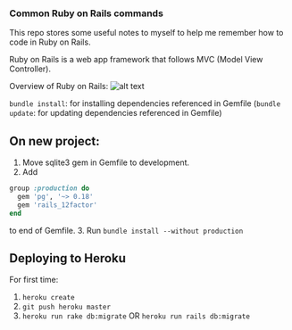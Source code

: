 ### Common Ruby on Rails commands

This repo stores some useful notes to myself to help me remember how to code in Ruby on Rails. 

Ruby on Rails is a web app framework that follows MVC (Model View Controller).

Overview of Ruby on Rails:
![alt text](https://i.stack.imgur.com/Sf2OQ.png "Visual Overview of Ruby on Rails")

`bundle install`: for installing dependencies referenced in Gemfile
(`bundle update`: for updating dependencies referenced in Gemfile)

## On new project:
1. Move sqlite3 gem in Gemfile to development.
2. Add 
```ruby
group :production do
  gem 'pg', '~> 0.18'
  gem 'rails_12factor'
end
```
   to end of Gemfile.
3. Run `bundle install --without production`

## Deploying to Heroku
For first time:
1. `heroku create`
2. `git push heroku master`
3. `heroku run rake db:migrate`
   OR
   `heroku run rails db:migrate`

   